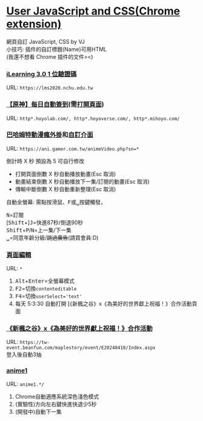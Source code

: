 # [User JavaScript and CSS(Chrome extension)](https://chrome.google.com/webstore/detail/user-javascript-and-css/nbhcbdghjpllgmfilhnhkllmkecfmpld)
網頁自訂 JavaScript, CSS by VJ  
小技巧: 插件的自訂標題(Name)可用HTML  
(我還不想看 Chrome 插件的文件><)

### [iLearning 3.0 1 位驗證碼](/lms2020.js)
URL: `https://lms2020.nchu.edu.tw`  

### [【原神】每日自動簽到](/hoyo.js)(需[打開頁面](https://act.hoyolab.com/ys/event/signin-sea-v3/index.html?act_id=e202102251931481))
URL: `http*.hoyolab.com/, http*.hoyoverse.com/, http*.mihoyo.com/`  

### [巴哈姆特動漫瘋外掛](/ani.gamer.js)和[自訂介面](/ani.gamer.css)
URL: `https://ani.gamer.com.tw/animeVideo.php?sn=*`  

倒計時 X 秒 預設為 5 可自行修改
+ 打開頁面倒數 X 秒自動播放動畫(Esc 取消)
+ 動畫結束倒數 X 秒自動播放下一集/訂閱的動畫(Esc 取消)
+ 傳輸中斷倒數 X 秒自動重新整理(Esc 取消)

自動全螢幕: 需點按滑鼠、<kbd>F</kbd>或<kbd>␣</kbd>按鍵觸發，

<kbd>N</kbd>=訂閱  
[<kbd>Shift</kbd>+]<kbd>J</kbd>=快進87秒/倒退90秒  
<kbd>Shift</kbd>+<kbd>P</kbd>/<kbd>N</kbd>=上一集/下一集  
<kbd>␣</kbd>=同意年齡分級/~~跳過廣告~~(請買會員:D)

### [頁面編輯](/all.js)
URL: `*`  
1. <kbd>Alt</kbd>+<kbd>Enter</kbd>=全螢幕模式  
2. <kbd>F2</kbd>=切換`contenteditable`  
3. <kbd>F4</kbd>=切換`userSelect='text'`
4. 每天 5:3:30 自動打開 [《新楓之谷》x《為美好的世界獻上祝福！》合作活動頁面

### [《新楓之谷》x《為美好的世界獻上祝福！》合作活動](/TMSxKonoSuba3.js)
URL: `https://tw-event.beanfun.com/maplestory/event/E20240410/Index.aspx`  
登入後自動3抽

### [anime1](/anime1.js)
URL: `anime1.*/`
1. Chrome自動適應系統深色淺色模式
2. (實驗性)方向左右鍵快進快退少5秒
3. (開發中)自動下一集